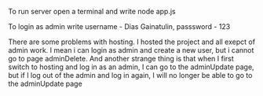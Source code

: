 To run server open a terminal and write node app.js

To login as admin write username - Dias Gainatulin, passsword - 123

There are some problems with hosting. I hosted the project and all exepct of admin work. I mean i can login as admin and create a new user, but i cannot go to page adminDelete. And another strange thing is that when I first switch to hosting and log in as an admin, I can go to the adminUpdate page, but if I log out of the admin and log in again, I will no longer be able to go to the adminUpdate page